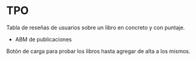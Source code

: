 # TPO
Tabla de reseñas de usuarios sobre un libro en concreto y con puntaje. 
* ABM de publicaciones

Botón de carga para probar los libros hasta agregar de alta a los mismos.
